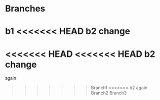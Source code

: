# Branches
b1
<<<<<<< HEAD
b2
change
=======
<<<<<<< HEAD
<<<<<<< HEAD
b2
change
=======
again
>>>>>>> Branch1
=======
b2
again
>>>>>>> Branch2
>>>>>>> Branch3
